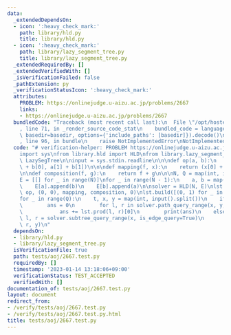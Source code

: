 ```yaml
---
data:
  _extendedDependsOn:
  - icon: ':heavy_check_mark:'
    path: library/hld.py
    title: library/hld.py
  - icon: ':heavy_check_mark:'
    path: library/lazy_segment_tree.py
    title: library/lazy_segment_tree.py
  _extendedRequiredBy: []
  _extendedVerifiedWith: []
  _isVerificationFailed: false
  _pathExtension: py
  _verificationStatusIcon: ':heavy_check_mark:'
  attributes:
    PROBLEM: https://onlinejudge.u-aizu.ac.jp/problems/2667
    links:
    - https://onlinejudge.u-aizu.ac.jp/problems/2667
  bundledCode: "Traceback (most recent call last):\n  File \"/opt/hostedtoolcache/PyPy/3.7.13/x64/site-packages/onlinejudge_verify/documentation/build.py\"\
    , line 71, in _render_source_code_stat\n    bundled_code = language.bundle(stat.path,\
    \ basedir=basedir, options={'include_paths': [basedir]}).decode()\n  File \"/opt/hostedtoolcache/PyPy/3.7.13/x64/site-packages/onlinejudge_verify/languages/python.py\"\
    , line 96, in bundle\n    raise NotImplementedError\nNotImplementedError\n"
  code: "# verification-helper: PROBLEM https://onlinejudge.u-aizu.ac.jp/problems/2667\n\
    import sys\nfrom library.hld import HLD\nfrom library.lazy_segment_tree import\
    \ LazySegTree\n\ninput = sys.stdin.readline\n\n\ndef op(a, b):\n    return (a[0]\
    \ + b[0], a[1] + b[1])\n\n\ndef mapping(f, x):\n    return (x[0] + f * x[1], x[1])\n\
    \n\ndef composition(f, g):\n    return f + g\n\n\nN, Q = map(int, input().split())\n\
    E = [[] for _ in range(N)]\nfor _ in range(N - 1):\n    a, b = map(int, input().split())\n\
    \    E[a].append(b)\n    E[b].append(a)\n\nsolver = HLD(N, E)\nlst = LazySegTree(N,\
    \ op, (0, 0), mapping, composition, 0)\nlst.build([(0, 1) for _ in range(N)])\n\
    for _ in range(Q):\n    t, x, y = map(int, input().split())\n    if t == 0:\n\
    \        ans = 0\n        for l, r in solver.path_query_range(x, y, is_edge_query=True):\n\
    \            ans += lst.prod(l, r)[0]\n        print(ans)\n    else:\n       \
    \ l, r = solver.subtree_query_range(x, is_edge_query=True)\n        lst.apply(l,\
    \ r, y)\n"
  dependsOn:
  - library/hld.py
  - library/lazy_segment_tree.py
  isVerificationFile: true
  path: tests/aoj/2667.test.py
  requiredBy: []
  timestamp: '2023-01-14 13:18:06+09:00'
  verificationStatus: TEST_ACCEPTED
  verifiedWith: []
documentation_of: tests/aoj/2667.test.py
layout: document
redirect_from:
- /verify/tests/aoj/2667.test.py
- /verify/tests/aoj/2667.test.py.html
title: tests/aoj/2667.test.py
---
```

